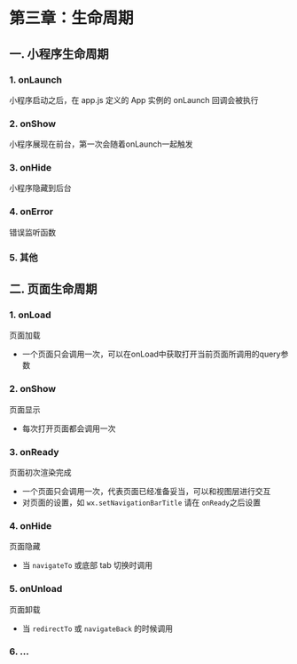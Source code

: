 # 第三章：生命周期

## 一. 小程序生命周期
### 1. onLaunch
小程序启动之后，在 app.js 定义的 App 实例的 onLaunch 回调会被执行

### 2. onShow
小程序展现在前台，第一次会随着onLaunch一起触发

### 3. onHide
小程序隐藏到后台

### 4. onError
错误监听函数

### 5. 其他

## 二. 页面生命周期

### 1. onLoad
页面加载
* 一个页面只会调用一次，可以在onLoad中获取打开当前页面所调用的query参数

### 2. onShow
页面显示
* 每次打开页面都会调用一次

### 3. onReady
页面初次渲染完成
* 一个页面只会调用一次，代表页面已经准备妥当，可以和视图层进行交互
* 对页面的设置，如 `wx.setNavigationBarTitle` 请在 `onReady`之后设置

### 4. onHide
页面隐藏
* 当 `navigateTo` 或底部 tab 切换时调用

### 5. onUnload
页面卸载
* 当 `redirectTo` 或 `navigateBack` 的时候调用

### 6. ...
